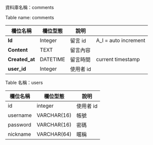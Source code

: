 資料庫名稱：comments

Table name: comments

| **欄位名稱**   | **欄位型態** | **說明**  |                      |
| -------------- | ------------ | --------- | -------------------- |
| **Id**         | Integer      | 留言 id   | A_I = auto increment |
| **Content**    | TEXT         | 留言內容  |                      |
| **Created_at** | DATETIME     | 留言時間  | current timestamp    |
| **user_id**    | Integer      | 使用者 id |                      |

Table 名稱：users

| 欄位名稱 | 欄位型態    | 說明      |
| -------- | ----------- | --------- |
| id       | integer     | 使用者 id |
| username | VARCHAR(16) | 帳號      |
| password | VARCHAR(16) | 密碼      |
| nickname | VARCHAR(64) | 暱稱      |

